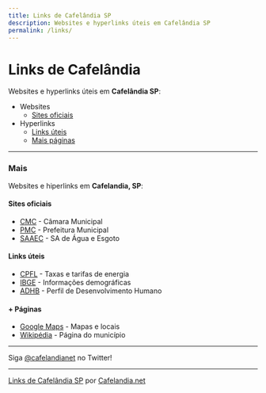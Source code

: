 ```yaml
---
title: Links de Cafelândia SP
description: Websites e hyperlinks úteis em Cafelândia SP
permalink: /links/
---
```


# Links de Cafelândia
Websites e hyperlinks úteis em __Cafelândia SP__:

- Websites
  - [Sites oficiais](#sites-oficiais)
- Hyperlinks
  - [Links úteis](#)
  - [Mais páginas](#)

---

### Mais

Websites e hiperlinks em __Cafelandia, SP__:

#### Sites oficiais

-   [CMC](http://www.camaracafelandia.sp.gov.br/) - Câmara Municipal
-   [PMC](http://www.cafelandia.sp.gov.br/) - Prefeitura Municipal
-   [SAAEC](http://www.saaec.sp.gov.br/) - SA de Água e Esgoto

#### Links úteis

- [CPFL](https://servicosonline.cpfl.com.br/agencia-webapp/#/taxas-tarifas?codMunicipio=3508801) - Taxas e tarifas de energia
- [IBGE](https://cidades.ibge.gov.br/brasil/sp/cafelandia) - Informações demográficas
- [ADHB](http://atlasbrasil.org.br/2013/pt/perfil_m/cafel%C3%A2ndia_sp) - Perfil de Desenvolvimento Humano

#### \+ Páginas

- [Google Maps](https://www.google.com.br/maps/place/Cafel%C3%A2ndia,+SP,+16500-000/@-21.8063868,-49.6278754,14z/data=!3m1!4b1!4m5!3m4!1s0x94be467589002709:0x54c03e662abc324e!8m2!3d-21.8031143!4d-49.6099581) - Mapas e locais
- [Wikipédia](https://pt.wikipedia.org/wiki/Cafel%C3%A2ndia_(S%C3%A3o_Paulo)) - Página do município

---

Siga <a rel="noopener" target="_blank" href="https://twitter.com/cafelandianet">@cafelandianet</a> no Twitter!

---

[Links de Cafelândia SP](https://www.cafelandia.net/links/) por [Cafelandia.net](https://www.cafelandia.net/)
